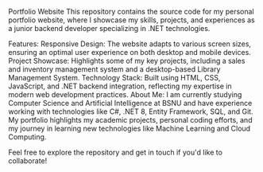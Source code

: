 Portfolio Website
This repository contains the source code for my personal portfolio website, where I showcase my skills, projects, and experiences as a junior backend developer specializing in .NET technologies.

Features:
Responsive Design: The website adapts to various screen sizes, ensuring an optimal user experience on both desktop and mobile devices.
Project Showcase: Highlights some of my key projects, including a sales and inventory management system and a desktop-based Library Management System.
Technology Stack: Built using HTML, CSS, JavaScript, and .NET backend integration, reflecting my expertise in modern web development practices.
About Me:
I am currently studying Computer Science and Artificial Intelligence at BSNU and have experience working with technologies like C#, .NET 8, Entity Framework, SQL, and Git. My portfolio highlights my academic projects, personal coding efforts, and my journey in learning new technologies like Machine Learning and Cloud Computing.

Feel free to explore the repository and get in touch if you'd like to collaborate!

